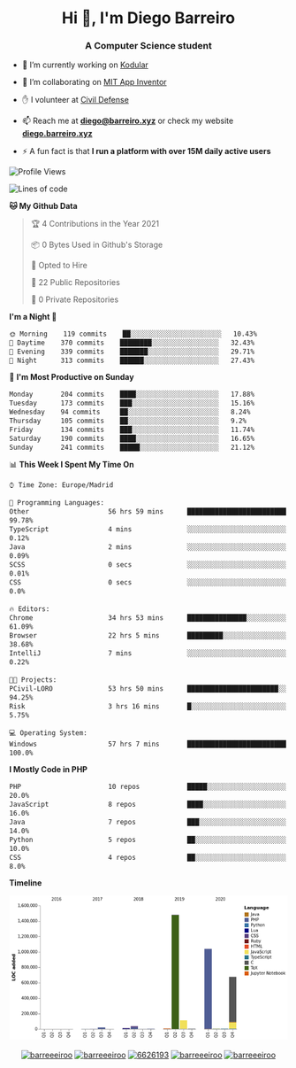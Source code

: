 <h1 align="center">Hi 👋, I'm Diego Barreiro</h1>
<h3 align="center">A Computer Science student</h3>

- 🔭 I’m currently working on [Kodular](https://www.kodular.io)

- 👯 I’m collaborating on [MIT App Inventor](https://github.com/mit-cml/appinventor-sources)

- ✋ I volunteer at [Civil Defense](https://proteccioncivil.sdc.gal)

- 📫 Reach me at **diego@barreiro.xyz** or check my website **[diego.barreiro.xyz](https://diego.barreiro.xyz)**

- ⚡ A fun fact is that **I run a platform with over 15M daily active users**

<!--START_SECTION:waka-->
![Profile Views](http://img.shields.io/badge/Profile%20Views-42-blue)

![Lines of code](https://img.shields.io/badge/From%20Hello%20World%20I%27ve%20Written-3.4%20million%20lines%20of%20code-blue)

**🐱 My Github Data** 

> 🏆 4 Contributions in the Year 2021
 > 
> 📦 0 Bytes Used in Github's Storage 
 > 
> 💼 Opted to Hire
 > 
> 📜 22 Public Repositories 
 > 
> 🔑 0 Private Repositories  
 > 
**I'm a Night 🦉** 

```text
🌞 Morning    119 commits    ██░░░░░░░░░░░░░░░░░░░░░░░   10.43% 
🌆 Daytime    370 commits    ████████░░░░░░░░░░░░░░░░░   32.43% 
🌃 Evening    339 commits    ███████░░░░░░░░░░░░░░░░░░   29.71% 
🌙 Night      313 commits    ██████░░░░░░░░░░░░░░░░░░░   27.43%

```
📅 **I'm Most Productive on Sunday** 

```text
Monday       204 commits    ████░░░░░░░░░░░░░░░░░░░░░   17.88% 
Tuesday      173 commits    ███░░░░░░░░░░░░░░░░░░░░░░   15.16% 
Wednesday    94 commits     ██░░░░░░░░░░░░░░░░░░░░░░░   8.24% 
Thursday     105 commits    ██░░░░░░░░░░░░░░░░░░░░░░░   9.2% 
Friday       134 commits    ███░░░░░░░░░░░░░░░░░░░░░░   11.74% 
Saturday     190 commits    ████░░░░░░░░░░░░░░░░░░░░░   16.65% 
Sunday       241 commits    █████░░░░░░░░░░░░░░░░░░░░   21.12%

```


📊 **This Week I Spent My Time On** 

```text
⌚︎ Time Zone: Europe/Madrid

💬 Programming Languages: 
Other                    56 hrs 59 mins      █████████████████████████   99.78% 
TypeScript               4 mins              ░░░░░░░░░░░░░░░░░░░░░░░░░   0.12% 
Java                     2 mins              ░░░░░░░░░░░░░░░░░░░░░░░░░   0.09% 
SCSS                     0 secs              ░░░░░░░░░░░░░░░░░░░░░░░░░   0.01% 
CSS                      0 secs              ░░░░░░░░░░░░░░░░░░░░░░░░░   0.0%

🔥 Editors: 
Chrome                   34 hrs 53 mins      ███████████████░░░░░░░░░░   61.09% 
Browser                  22 hrs 5 mins       █████████░░░░░░░░░░░░░░░░   38.68% 
IntelliJ                 7 mins              ░░░░░░░░░░░░░░░░░░░░░░░░░   0.22%

🐱‍💻 Projects: 
PCivil-LORO              53 hrs 50 mins      ███████████████████████░░   94.25% 
Risk                     3 hrs 16 mins       █░░░░░░░░░░░░░░░░░░░░░░░░   5.75%

💻 Operating System: 
Windows                  57 hrs 7 mins       █████████████████████████   100.0%

```

**I Mostly Code in PHP** 

```text
PHP                      10 repos            █████░░░░░░░░░░░░░░░░░░░░   20.0% 
JavaScript               8 repos             ████░░░░░░░░░░░░░░░░░░░░░   16.0% 
Java                     7 repos             ███░░░░░░░░░░░░░░░░░░░░░░   14.0% 
Python                   5 repos             ██░░░░░░░░░░░░░░░░░░░░░░░   10.0% 
CSS                      4 repos             ██░░░░░░░░░░░░░░░░░░░░░░░   8.0%

```


**Timeline**

![Chart not found](https://raw.githubusercontent.com/barreeeiroo/barreeeiroo/master/charts/bar_graph.png) 


<!--END_SECTION:waka-->

<p align="center">
<a href="https://twitter.com/barreeeiroo" target="blank"><img align="center" src="https://cdn.jsdelivr.net/npm/simple-icons@3.0.1/icons/twitter.svg" alt="barreeeiroo" height="20" width="20" /></a>
<a href="https://linkedin.com/in/barreeeiroo" target="blank"><img align="center" src="https://cdn.jsdelivr.net/npm/simple-icons@3.0.1/icons/linkedin.svg" alt="barreeeiroo" height="20" width="20" /></a>
<a href="https://stackoverflow.com/users/6626193" target="blank"><img align="center" src="https://cdn.jsdelivr.net/npm/simple-icons@3.0.1/icons/stackoverflow.svg" alt="6626193" height="20" width="20" /></a>
<a href="https://fb.com/barreeeiroo" target="blank"><img align="center" src="https://cdn.jsdelivr.net/npm/simple-icons@3.0.1/icons/facebook.svg" alt="barreeeiroo" height="20" width="20" /></a>
<a href="https://instagram.com/barreeeiroo" target="blank"><img align="center" src="https://cdn.jsdelivr.net/npm/simple-icons@3.0.1/icons/instagram.svg" alt="barreeeiroo" height="20" width="20" /></a>
</p>

